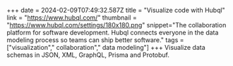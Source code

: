 +++
date = 2024-02-09T07:49:32.587Z
title = "Visualize code with Hubql"
link = "https://www.hubql.com/"
thumbnail = "https://www.hubql.com/settings/180x180.png"
snippet="The collaboration platform for software development. Hubql connects everyone in the data modeling process so teams can ship better software."
tags = ["visualization"," collaboration"," data modeling"]
+++
Visualize data schemas in JSON, XML, GraphQL, Prisma and Protobuf.
